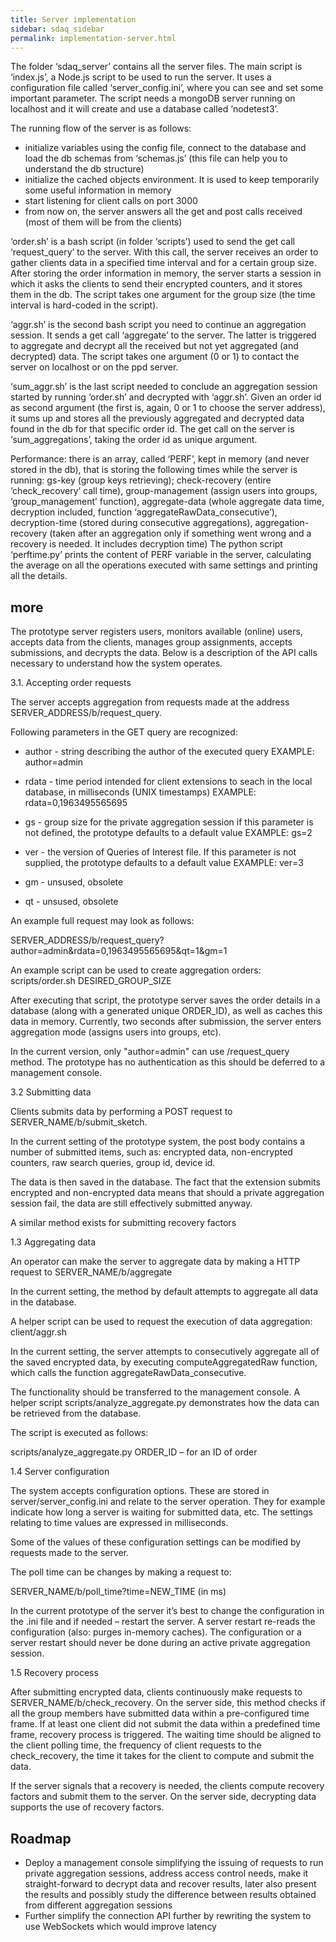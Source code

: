 ```yaml
---
title: Server implementation
sidebar: sdaq_sidebar
permalink: implementation-server.html
---
```


The folder ‘sdaq_server’ contains all the server files. The main script is ‘index.js’, a Node.js script to be used to run the server. It uses a configuration file called ‘server_config.ini’, where you can see and set some important parameter.
The script needs a mongoDB server running on localhost and it will create and use a database called ‘nodetest3’.

The running flow of the server is as follows:
-	initialize variables using the config file, connect to the database and load the db schemas from ‘schemas.js’ (this file can help you to understand the db structure)
-	initialize the cached objects environment. It is used to keep temporarily some useful information in memory
-	start listening for client calls on port 3000
-	from now on, the server answers all the get and post calls received (most of them will be from the clients)

‘order.sh’ is a bash script (in folder ‘scripts’) used to send the get call ‘request_query’ to the server. With this call, the server receives an order to gather clients data in a specified time interval and for a certain group size. After storing the order information in memory, the server starts a session in which it asks the clients to send their encrypted counters, and it stores them in the db. The script takes one argument for the group size (the time interval is hard-coded in the script).

‘aggr.sh’ is the second bash script you need to continue an aggregation session. It sends a get call ‘aggregate’ to the server. The latter is triggered to aggregate and decrypt all the received but not yet aggregated (and decrypted) data. The script takes one argument (0 or 1) to contact the server on localhost or on the ppd server.

‘sum_aggr.sh’ is the last script needed to conclude an aggregation session started by running ‘order.sh’ and decrypted with ‘aggr.sh’. Given an order id as second argument (the first is, again, 0 or 1 to choose the server address), it sums up and stores all the previously aggregated and decrypted data found in the db for that specific order id. The get call on the server is ‘sum_aggregations’, taking the order id as unique argument.

Performance: there is an array, called ‘PERF’, kept in memory (and never stored in the db), that is storing the following times while the server is running: gs-key (group keys retrieving); check-recovery (entire ‘check_recovery’ call time),  group-management (assign users into groups, ‘group_management’ function), aggregate-data (whole aggregate data time, decryption included, function ‘aggregateRawData_consecutive’), decryption-time (stored during consecutive aggregations), aggregation-recovery (taken after an aggregation only if something went wrong and a recovery is needed. It includes decryption time)
The python script ‘perftime.py’ prints the content of PERF variable in the server, calculating the average on all the operations executed with same settings and printing all the details.

## more
The prototype server registers users, monitors available (online) users, accepts data from the clients, manages group assignments, accepts submissions, and decrypts the data. Below is a description of the API calls necessary to understand how the system operates.

3.1. Accepting order requests

The server accepts aggregation from requests made at the address SERVER_ADDRESS/b/request_query.

Following parameters in the GET query are recognized:

- author - string describing the author of the executed query
EXAMPLE: author=admin
- rdata - time period intended for client extensions to seach in the local database, in milliseconds (UNIX timestamps)
EXAMPLE:  rdata=0,1963495565695

- gs - group size for the private aggregation session
if this parameter is not defined, the prototype defaults to a default value
EXAMPLE: gs=2
- ver - the version of Queries of Interest file. If this parameter is not supplied, the prototype defaults to a default value
	EXAMPLE: ver=3
- gm - unsused, obsolete
- qt - unsused, obsolete

An example full request may look as follows:

SERVER_ADDRESS/b/request_query?author=admin&rdata=0,1963495565695&qt=1&gm=1

An example script can be used to create aggregation orders:
scripts/order.sh DESIRED_GROUP_SIZE

After executing that script, the prototype server saves the order details in a database (along with a generated unique ORDER_ID), as well as caches this data in memory. Currently, two seconds after submission, the server enters aggregation mode (assigns users into groups, etc).

In the current version, only "author=admin" can use /request_query method. The prototype has no authentication as this should be deferred to a management console.

3.2 Submitting data

 Clients submits data by performing a POST request to SERVER_NAME/b/submit_sketch.

In the current setting of the prototype system, the post body contains a number of submitted items, such as: encrypted data, non-encrypted counters, raw search queries, group id, device id.

The data is then saved in the database. The fact that the extension submits encrypted and non-encrypted data means that should a private aggregation session fail, the data are still effectively submitted anyway.

A similar method exists for submitting recovery factors


1.3	Aggregating data

An operator can make the server to aggregate data by making a HTTP request to SERVER_NAME/b/aggregate

In the current setting, the method by default attempts to aggregate all data in the database.

A helper script can be used to request the execution of data aggregation: client/aggr.sh

In the current setting, the server attempts to consecutively aggregate all of the saved encrypted data, by executing computeAggregatedRaw function, which calls the function aggregateRawData_consecutive.

The functionality should be transferred to the management console.
A helper script scripts/analyze_aggregate.py demonstrates how the data can be retrieved from the database.

The script is executed as follows:

scripts/analyze_aggregate.py ORDER_ID – for an ID of order


1.4	Server configuration

The system accepts configuration options. These are stored in server/server_config.ini and relate to the server operation. They for example indicate how long a server is waiting for submitted data, etc. The settings relating to time values are expressed in milliseconds.

Some of the values of these configuration settings can be modified by requests made to the server.

The  poll time can be changes by making a request to:

SERVER_NAME/b/poll_time?time=NEW_TIME (in ms)

In the current prototype of the server it’s best to change the configuration in the .ini file and if needed – restart the server. A server restart re-reads the configuration (also: purges in-memory caches). The configuration or a server restart should never be done during an active private aggregation session.

1.5	Recovery process

After submitting encrypted data, clients continuously make requests to SERVER_NAME/b/check_recovery. On the server side, this method checks if all the group members have submitted data within a pre-configured time frame. If at least one client did not submit the data within a predefined time frame, recovery process is triggered. The waiting time should be aligned to the client polling time, the frequency of client requests to the check_recovery, the time it takes for the client to compute and submit the data.

If the server signals that a recovery is needed, the clients compute recovery factors and submit them to the server. On the server side, decrypting data supports the use of recovery factors.

## Roadmap

-	Deploy a management console simplifying the issuing of requests to run private aggregation sessions, address access control needs, make it straight-forward to decrypt data and recover results, later also present the results and possibly study the difference between results obtained from different aggregation sessions 
-	Further simplify the connection API further by rewriting the system to use WebSockets which would improve latency
